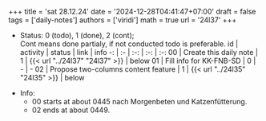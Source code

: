 +++
title = 'sat 28.12.24'
date = '2024-12-28T04:41:47+07:00'
draft = false
tags = ['daily-notes']
authors = ['viridi']
math = true
url = '24l37'
+++
<!--more-->

+ Status: 0 (todo), 1 (done), 2 (cont); \
  Cont means done partialy, if not conducted todo is preferable.
id | activity | status | link | info
-: | :- | :-: | :-: | :-:
00 | Create this daily note    | 1 | {{< url "../24l37" "24l37" >}} | below
01 | Fill info for KK-FNB-SD   | 0 | - | -
02 | Propose two-columns content feature | 1 | {{< url "../24l35" "24l35" >}} | below
- Info:
  + 00 starts at about 0445 nach Morgenbeten und Katzenfütterung.
  + 02 ends at about 0449.
